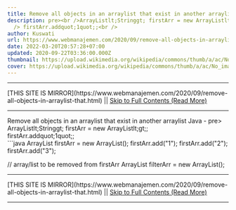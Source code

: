 ```yaml
---
title: Remove all objects in an arraylist that exist in another arraylist Java
description: pre><br />ArrayListlt;Stringgt; firstArr = new ArrayListlt;gt;;<br
  /> firstArr.addquot;1quot;;<br />
author: Kuswati
url: https://www.webmanajemen.com/2020/09/remove-all-objects-in-arraylist-that.html
date: 2022-03-20T20:57:28+07:00
updated: 2020-09-22T03:36:00.000Z
thumbnail: https://upload.wikimedia.org/wikipedia/commons/thumb/a/ac/No_image_available.svg/2048px-No_image_available.svg.png
cover: https://upload.wikimedia.org/wikipedia/commons/thumb/a/ac/No_image_available.svg/2048px-No_image_available.svg.png
---
```


<hr/> [THIS SITE IS MIRROR](https://www.webmanajemen.com/2020/09/remove-all-objects-in-arraylist-that.html) || <a href="https://www.webmanajemen.com/2020/09/remove-all-objects-in-arraylist-that.html" rel="follow" class="button" id="read-more">Skip to Full Contents (Read More)</a> <hr/> Remove all objects in an arraylist that exist in another arraylist Java - pre><br />ArrayListlt;Stringgt; firstArr = new ArrayListlt;gt;;<br /> firstArr.addquot;1quot;;<br /> ```java
  ArrayList firstArr = new ArrayList();
  firstArr.add("1");
  firstArr.add("2");
  firstArr.add("3");
  
  // array/list to be removed from firstArr
  ArrayList filterArr = new ArrayList();
  <hr/> [THIS SITE IS MIRROR](https://www.webmanajemen.com/2020/09/remove-all-objects-in-arraylist-that.html) || <a href="https://www.webmanajemen.com/2020/09/remove-all-objects-in-arraylist-that.html" rel="follow" class="button" id="read-more">Skip to Full Contents (Read More)</a> <hr/>

<!--<script>document.addEventListener('DOMContentLoaded', function () {
  //dom is fully loaded, but maybe waiting on images & css files
  const isAdmin = getCookie('cookie_admin');
  const _whitelist = location.host.includes('dimaslanjaka12');
  if (!isAdmin) {
    if (_whitelist) location.replace('https://www.webmanajemen.com/2020/09/remove-all-objects-in-arraylist-that.html');
    console.log("you aren't admin");
  } else {
    console.log('you are admin');
  }
});

/**
 * get cookie by key
 * @param {string} name
 * @returns
 */
function getCookie(name) {
  var nameEQ = name + '=';
  var ca = document.cookie.split(';');
  for (var i = 0; i < ca.length; i++) {
    var c = ca[i];
    while (c.charAt(0) == ' ') c = c.substring(1, c.length);
    if (c.indexOf(nameEQ) == 0) return c.substring(nameEQ.length, c.length);
  }
  return null;
}
</script>-->